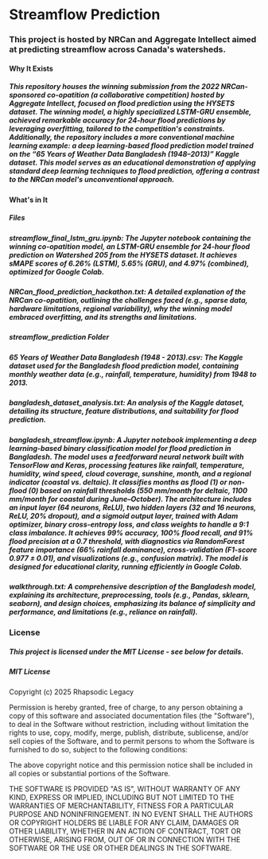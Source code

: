 # Streamflow Prediction
### This project is hosted by NRCan and Aggregate Intellect aimed at predicting streamflow across Canada's watersheds. 

#### Why It Exists
##### This repository houses the winning submission from the 2022 NRCan-sponsored co-opatition (a collaborative competition) hosted by Aggregate Intellect, focused on flood prediction using the HYSETS dataset. The winning model, a highly specialized LSTM-GRU ensemble, achieved remarkable accuracy for 24-hour flood predictions by leveraging overfitting, tailored to the competition's constraints. Additionally, the repository includes a more conventional machine learning example: a deep learning-based flood prediction model trained on the “65 Years of Weather Data Bangladesh (1948–2013)” Kaggle dataset. This model serves as an educational demonstration of applying standard deep learning techniques to flood prediction, offering a contrast to the NRCan model's unconventional approach.


#### What's in It


##### Files
 

##### streamflow_final_lstm_gru.ipynb: The Jupyter notebook containing the winning co-opatition model, an LSTM-GRU ensemble for 24-hour flood prediction on Watershed 205 from the HYSETS dataset. It achieves sMAPE scores of 6.26% (LSTM), 5.65% (GRU), and 4.97% (combined), optimized for Google Colab.

##### NRCan_flood_prediction_hackathon.txt: A detailed explanation of the NRCan co-opatition, outlining the challenges faced (e.g., sparse data, hardware limitations, regional variability), why the winning model embraced overfitting, and its strengths and limitations.

##### streamflow_prediction Folder


##### 65 Years of Weather Data Bangladesh (1948 - 2013).csv: The Kaggle dataset used for the Bangladesh flood prediction model, containing monthly weather data (e.g., rainfall, temperature, humidity) from 1948 to 2013.

##### bangladesh_dataset_analysis.txt: An analysis of the Kaggle dataset, detailing its structure, feature distributions, and suitability for flood prediction.

##### bangladesh_streamflow.ipynb: A Jupyter notebook implementing a deep learning-based binary classification model for flood prediction in Bangladesh. The model uses a feedforward neural network built with TensorFlow and Keras, processing features like rainfall, temperature, humidity, wind speed, cloud coverage, sunshine, month, and a regional indicator (coastal vs. deltaic). It classifies months as flood (1) or non-flood (0) based on rainfall thresholds (550 mm/month for deltaic, 1100 mm/month for coastal during June–October). The architecture includes an input layer (64 neurons, ReLU), two hidden layers (32 and 16 neurons, ReLU, 20% dropout), and a sigmoid output layer, trained with Adam optimizer, binary cross-entropy loss, and class weights to handle a 9:1 class imbalance. It achieves 99% accuracy, 100% flood recall, and 91% flood precision at a 0.7 threshold, with diagnostics via RandomForest feature importance (66% rainfall dominance), cross-validation (F1-score 0.977 ± 0.01), and visualizations (e.g., confusion matrix). The model is designed for educational clarity, running efficiently in Google Colab.

##### walkthrough.txt: A comprehensive description of the Bangladesh model, explaining its architecture, preprocessing, tools (e.g., Pandas, sklearn, seaborn), and design choices, emphasizing its balance of simplicity and performance, and limitations (e.g., reliance on rainfall).

### License


##### This project is licensed under the MIT License - see below for details.
##### MIT License

Copyright (c) 2025 Rhapsodic Legacy 

Permission is hereby granted, free of charge, to any person obtaining a copy
of this software and associated documentation files (the "Software"), to deal
in the Software without restriction, including without limitation the rights
to use, copy, modify, merge, publish, distribute, sublicense, and/or sell
copies of the Software, and to permit persons to whom the Software is
furnished to do so, subject to the following conditions:

The above copyright notice and this permission notice shall be included in all
copies or substantial portions of the Software.

THE SOFTWARE IS PROVIDED "AS IS", WITHOUT WARRANTY OF ANY KIND, EXPRESS OR
IMPLIED, INCLUDING BUT NOT LIMITED TO THE WARRANTIES OF MERCHANTABILITY,
FITNESS FOR A PARTICULAR PURPOSE AND NONINFRINGEMENT. IN NO EVENT SHALL THE
AUTHORS OR COPYRIGHT HOLDERS BE LIABLE FOR ANY CLAIM, DAMAGES OR OTHER
LIABILITY, WHETHER IN AN ACTION OF CONTRACT, TORT OR OTHERWISE, ARISING FROM,
OUT OF OR IN CONNECTION WITH THE SOFTWARE OR THE USE OR OTHER DEALINGS IN THE
SOFTWARE.

